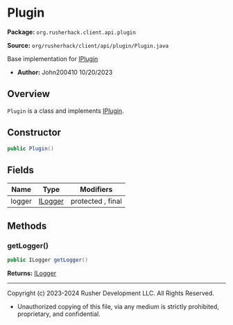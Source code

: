 # Plugin

**Package:** `org.rusherhack.client.api.plugin`

**Source:** `org/rusherhack/client/api/plugin/Plugin.java`

Base implementation for [IPlugin](IPlugin.md)
* **Author:** John200410 10/20/2023



## Overview

`Plugin` is a class and implements [IPlugin](IPlugin.md).

## Constructor

```java
public Plugin()
```

## Fields

| Name | Type | Modifiers |
|------|------|----------|
| logger | [ILogger](ILogger.md) | protected , final |


## Methods

### getLogger()

```java
public ILogger getLogger()
```

**Returns:** [ILogger](ILogger.md)

---

Copyright (c) 2023-2024 Rusher Development LLC. All Rights Reserved.
* Unauthorized copying of this file, via any medium is strictly prohibited, proprietary, and confidential.
